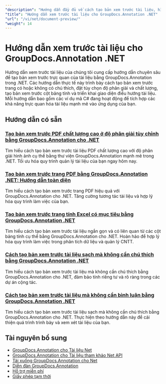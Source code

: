 ```yaml
---
"description": "Hướng dẫn đầy đủ về cách tạo bản xem trước tài liệu, hình thu nhỏ và biểu diễn trực quan bằng GroupDocs.Annotation cho .NET."
"title": "Hướng dẫn xem trước tài liệu cho GroupDocs.Annotation .NET"
"url": "/vi/net/document-preview/"
"weight": 14
---
```


# Hướng dẫn xem trước tài liệu cho GroupDocs.Annotation .NET

Hướng dẫn xem trước tài liệu của chúng tôi cung cấp hướng dẫn chuyên sâu để tạo bản xem trước trực quan của tài liệu bằng GroupDocs.Annotation trong .NET. Các hướng dẫn thực tế này trình bày cách tạo bản xem trước trang có hoặc không có chú thích, đặt tùy chọn độ phân giải và chất lượng, tạo bản xem trước cột bảng tính và triển khai giao diện điều hướng tài liệu. Mỗi hướng dẫn bao gồm các ví dụ mã C# đang hoạt động để tích hợp các khả năng trực quan hóa tài liệu mạnh mẽ vào ứng dụng của bạn.

## Hướng dẫn có sẵn

### [Tạo bản xem trước PDF chất lượng cao ở độ phân giải tùy chỉnh bằng GroupDocs.Annotation cho .NET](./generate-pdf-previews-custom-resolutions-groupdocs/)
Tìm hiểu cách tạo bản xem trước tài liệu PDF chất lượng cao với độ phân giải hình ảnh cụ thể bằng thư viện GroupDocs.Annotation mạnh mẽ trong .NET. Tối ưu hóa quy trình quản lý tài liệu của bạn ngay hôm nay.

### [Tạo bản xem trước trang PDF bằng GroupDocs.Annotation .NET: Hướng dẫn toàn diện](./generate-pdf-page-previews-groupdocs-annotation-net/)
Tìm hiểu cách tạo bản xem trước trang PDF hiệu quả với GroupDocs.Annotation cho .NET. Tăng cường tương tác tài liệu và hợp lý hóa quy trình làm việc của bạn.

### [Tạo bản xem trước trang tính Excel có mục tiêu bằng GroupDocs.Annotation .NET](./groupdocs-annotation-net-create-previews-worksheet-columns/)
Tìm hiểu cách tạo bản xem trước tài liệu ngắn gọn và có liên quan từ các cột bảng tính cụ thể bằng GroupDocs.Annotation cho .NET. Hoàn hảo để hợp lý hóa quy trình làm việc trong phân tích dữ liệu và quản lý CNTT.

### [Cách tạo bản xem trước tài liệu sạch mà không cần chú thích bằng GroupDocs.Annotation .NET](./create-document-preview-without-annotations-groupdocs-dotnet/)
Tìm hiểu cách tạo bản xem trước tài liệu mà không cần chú thích bằng GroupDocs.Annotation cho .NET, đảm bảo tính riêng tư và rõ ràng trong các dự án cộng tác.

### [Cách tạo bản xem trước tài liệu mà không cần bình luận bằng GroupDocs.Annotation .NET](./groupdocs-annotation-net-document-preview-no-comments/)
Tìm hiểu cách tạo bản xem trước tài liệu sạch mà không cần chú thích bằng GroupDocs.Annotation cho .NET. Thực hiện theo hướng dẫn này để cải thiện quá trình trình bày và xem xét tài liệu của bạn.

## Tài nguyên bổ sung

- [GroupDocs.Annotation cho Tài liệu Net](https://docs.groupdocs.com/annotation/net/)
- [GroupDocs.Annotation cho Tài liệu tham khảo Net API](https://reference.groupdocs.com/annotation/net/)
- [Tải xuống GroupDocs.Annotation cho Net](https://releases.groupdocs.com/annotation/net/)
- [Diễn đàn GroupDocs.Annotation](https://forum.groupdocs.com/c/annotation)
- [Hỗ trợ miễn phí](https://forum.groupdocs.com/)
- [Giấy phép tạm thời](https://purchase.groupdocs.com/temporary-license/)